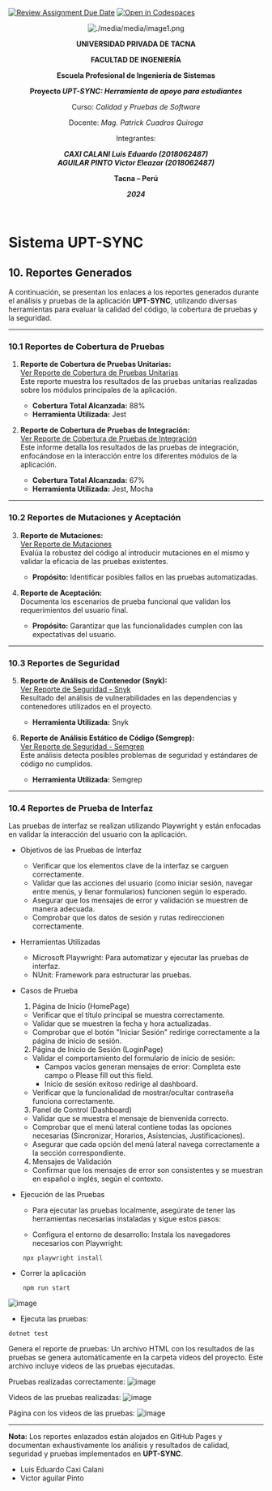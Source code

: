[![Review Assignment Due Date](https://classroom.github.com/assets/deadline-readme-button-22041afd0340ce965d47ae6ef1cefeee28c7c493a6346c4f15d667ab976d596c.svg)](https://classroom.github.com/a/-i7BWR5S)
[![Open in Codespaces](https://classroom.github.com/assets/launch-codespace-2972f46106e565e64193e422d61a12cf1da4916b45550586e14ef0a7c637dd04.svg)](https://classroom.github.com/open-in-codespaces?assignment_repo_id=17275129)

<div align="center">

![./media/media/image1.png](./media/logo-upt.png)

**UNIVERSIDAD PRIVADA DE TACNA**  

**FACULTAD DE INGENIERÍA**  

**Escuela Profesional de Ingeniería de Sistemas**  

**Proyecto _UPT-SYNC: Herramienta de apoyo para estudiantes_**  

Curso: _Calidad y Pruebas de Software_  

Docente: _Mag. Patrick Cuadros Quiroga_  

Integrantes:  

***CAXI CALANI Luis Eduardo (2018062487)***  
***AGUILAR PINTO Victor Eleazar (2018062487)***  

**Tacna – Perú**  

***2024***  

</div>

<div style="page-break-after: always; visibility: hidden">\pagebreak</div>

# **Sistema UPT-SYNC**

## **10. Reportes Generados**

A continuación, se presentan los enlaces a los reportes generados durante el análisis y pruebas de la aplicación **UPT-SYNC**, utilizando diversas herramientas para evaluar la calidad del código, la cobertura de pruebas y la seguridad.

---

### **10.1 Reportes de Cobertura de Pruebas**

1. **Reporte de Cobertura de Pruebas Unitarias:**  
   [Ver Reporte de Cobertura de Pruebas Unitarias](https://upt-faing-epis.github.io/proyecto-si784-2024-ii-u2-caxi_aguilar_chata/unit-tests)  
   Este reporte muestra los resultados de las pruebas unitarias realizadas sobre los módulos principales de la aplicación.  
   - **Cobertura Total Alcanzada:** 88%  
   - **Herramienta Utilizada:** Jest  

2. **Reporte de Cobertura de Pruebas de Integración:**  
   [Ver Reporte de Cobertura de Pruebas de Integración](https://upt-faing-epis.github.io/proyecto-si784-2024-ii-u2-caxi_aguilar_chata/integration-tests)  
   Este informe detalla los resultados de las pruebas de integración, enfocándose en la interacción entre los diferentes módulos de la aplicación.  
   - **Cobertura Total Alcanzada:** 67%  
   - **Herramienta Utilizada:** Jest, Mocha  

---

### **10.2 Reportes de Mutaciones y Aceptación**

3. **Reporte de Mutaciones:**  
   [Ver Reporte de Mutaciones](https://upt-faing-epis.github.io/proyecto-si784-2024-ii-u3-hernandez_contreras_paja/mutation-report.html)  
   Evalúa la robustez del código al introducir mutaciones en el mismo y validar la eficacia de las pruebas existentes.  
   - **Propósito:** Identificar posibles fallos en las pruebas automatizadas.

4. **Reporte de Aceptación:**  
   Documenta los escenarios de prueba funcional que validan los requerimientos del usuario final.  
   - **Propósito:** Garantizar que las funcionalidades cumplen con las expectativas del usuario.

---

### **10.3 Reportes de Seguridad**

5. **Reporte de Análisis de Contenedor (Snyk):**  
   [Ver Reporte de Seguridad - Snyk](https://upt-faing-epis.github.io/proyecto-si784-2024-ii-u2-caxi_aguilar_chata/snyk-report/)  
   Resultado del análisis de vulnerabilidades en las dependencias y contenedores utilizados en el proyecto.  
   - **Herramienta Utilizada:** Snyk  

6. **Reporte de Análisis Estático de Código (Semgrep):**  
   [Ver Reporte de Seguridad - Semgrep](https://upt-faing-epis.github.io/proyecto-si784-2024-ii-u2-caxi_aguilar_chata/semgrep-report/)  
   Este análisis detecta posibles problemas de seguridad y estándares de código no cumplidos.  
   - **Herramienta Utilizada:** Semgrep  

---

### **10.4 Reportes de Prueba de Interfaz**  
Las pruebas de interfaz se realizan utilizando Playwright y están enfocadas en validar la interacción del usuario con la aplicación.

* Objetivos de las Pruebas de Interfaz
    - Verificar que los elementos clave de la interfaz se carguen correctamente.
    - Validar que las acciones del usuario (como iniciar sesión, navegar entre menús, y llenar formularios) funcionen según lo esperado.
    - Asegurar que los mensajes de error y validación se muestren de manera adecuada.
    - Comprobar que los datos de sesión y rutas redireccionen correctamente.

* Herramientas Utilizadas
    - Microsoft Playwright: Para automatizar y ejecutar las pruebas de interfaz.
    - NUnit: Framework para estructurar las pruebas.

* Casos de Prueba
    1. Página de Inicio (HomePage)

    - Verificar que el título principal se muestra correctamente.
    - Validar que se muestren la fecha y hora actualizadas.
    - Comprobar que el botón "Iniciar Sesión" redirige correctamente a la página de inicio de sesión.

    2. Página de Inicio de Sesión (LoginPage)

    - Validar el comportamiento del formulario de inicio de sesión:
        - Campos vacíos generan mensajes de error: Completa este campo o Please fill out this field.
        - Inicio de sesión exitoso redirige al dashboard.
    - Verificar que la funcionalidad de mostrar/ocultar contraseña funciona correctamente.

    3. Panel de Control (Dashboard)

    - Validar que se muestra el mensaje de bienvenida correcto.
    - Comprobar que el menú lateral contiene todas las opciones necesarias (Sincronizar, Horarios, Asistencias, Justificaciones).
    - Asegurar que cada opción del menú lateral navega correctamente a la sección correspondiente.

    4. Mensajes de Validación

    - Confirmar que los mensajes de error son consistentes y se muestran en español o inglés, según el contexto.

* Ejecución de las Pruebas

    - Para ejecutar las pruebas localmente, asegúrate de tener las herramientas necesarias instaladas y sigue estos pasos:

    - Configura el entorno de desarrollo:
        Instala los navegadores necesarios con Playwright:
```
    npx playwright install
```
   - Correr la aplicación
```
    npm run start
```
![image](https://github.com/user-attachments/assets/224ad41f-6064-4af4-a358-ed87cd9cb32f)

   - Ejecuta las pruebas:
```
dotnet test
```
Genera el reporte de pruebas: Un archivo HTML con los resultados de las pruebas se genera automáticamente en la carpeta videos del proyecto. Este archivo incluye videos de las pruebas ejecutadas.

Pruebas realizadas correctamente:
![image](https://github.com/user-attachments/assets/b687e061-e1ad-485a-b053-803979dba603)

Videos de las pruebas realizadas:
![image](https://github.com/user-attachments/assets/d4efa661-2c10-4cd1-a4cc-6eadfc3650a1)

Página con los videos de las pruebas:
![image](https://github.com/user-attachments/assets/8d75dbd1-296f-4455-92bb-654a8334840d)


---



**Nota:** Los reportes enlazados están alojados en GitHub Pages y documentan exhaustivamente los análisis y resultados de calidad, seguridad y pruebas implementados en **UPT-SYNC**.  



* Luis Eduardo Caxi Calani
* Victor aguilar Pinto


